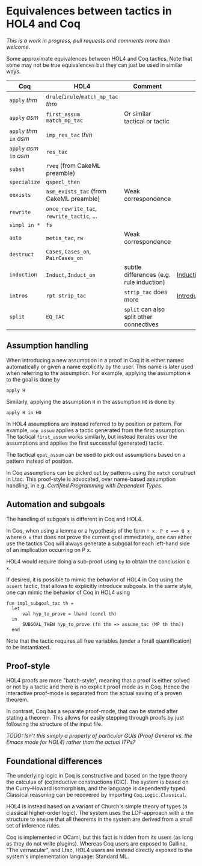 # Equivalences between tactics in HOL4 and Coq

_This is a work in progress, pull requests and comments more than welcome._

Some approximate equivalences between HOL4 and Coq tactics.
Note that some may not be true equivalences but they can just be used in similar ways.

| Coq                      | HOL4                                      | Comment                                  | Link                                        |
|--------------------------|-------------------------------------------|------------------------------------------|---------------------------------------------|
| `apply` _thm_            | `drule`/`irule`/`match_mp_tac` _thm_      |                                          |                                             |
| `apply` _asm_            | `first_assum match_mp_tac`                | Or similar tactical or tactic            |                                             |
| `apply` _thm_ `in` _asm_ | `imp_res_tac` _thm_                       |                                          |                                             |
| `apply` _asm_ `in` _asm_ | `res_tac`                                 |                                          |                                             |
| `subst`                  | `rveq` (from CakeML preamble)             |                                          |                                             |
| `specialize`             | `qspecl_then`                             |                                          |                                             |
| `eexists`                | `asm_exists_tac` (from CakeML preamble)   | Weak correspondence                      |                                             |
| `rewrite`                | `once_rewrite_tac`, `rewrite_tactic`, ... |                                          |                                             |
| `simpl in *`             | `fs`                                      |                                          |                                             |
| `auto`                   | `metis_tac`, `rw`                         | Weak correspondence                      |                                             |
| `destruct`               | `Cases`, `Cases_on`, `PairCases_on`       |                                          |                                             |
| `induction`              | `Induct`, `Induct_on`                     | subtle differences (e.g. rule induction) |[InductionTactics](InductionTactics.md)      |
| `intros`                 | `rpt strip_tac`                           | `strip_tac` does more                    |[IntroductionTactics](IntroductionTactics.md)|
| `split`                  | `EQ_TAC`                                  | `split` can also split other connectives |                                             |

## Assumption handling

When introducing a new assumption in a proof in Coq it is either named automatically or
given a name explicitly by the user. This name is later used when referring to the assumption.
For example, applying the assumption `H` to the goal is done by

    apply H

Similarly, applying the assumption `H` in the assumption `H0` is done by

    apply H in H0

In HOL4 assumptions are instead referred to by position or pattern. For example, `pop_assum`
applies a tactic generated from the first assumption. The tactical `first_assum` works similarly,
but instead iterates over the assumptions and applies the first successful (generated) tactic.

The tactical `qpat_assum` can be used to pick out assumptions based on a pattern instead of position.

In Coq assumptions can be picked out by patterns using the `match` construct in Ltac. This proof-style
is advocated, over name-based assumption handling, in e.g. _Certified Programming with Dependent Types_.

## Automation and subgoals

The handling of subgoals is different in Coq and HOL4.

In Coq, when using a lemma or a hypothesis of the form `! x. P x ==> Q x` where `Q x` that does not prove the current goal immediately, one can either use the tactics
Coq will always generate a subgoal for each left-hand side of an implication occurring on P x.

HOL4 would require doing a sub-proof using `by` to obtain the conclusion `Q x`.

If desired, it is possible to mimic the behavior of HOL4 in Coq using the `assert` tactic, that allows to explicitly introduce subgoals.
In the same style, one can mimic the behavior of Coq in HOL4 using

```
fun impl_subgoal_tac th =
  let
      val hyp_to_prove = lhand (concl th)
  in
      SUBGOAL_THEN hyp_to_prove (fn thm => assume_tac (MP th thm))
  end
```

Note that the tactic requires all free variables (under a forall quantification) to be instantiated.

## Proof-style

HOL4 proofs are more "batch-style", meaning that a proof is either solved or not by a tactic and there is no explicit proof mode as in Coq.
Hence the interactive proof-mode is separated from the actual saving of a proven theorem.

In contrast, Coq has a separate proof-mode, that can be started after stating a theorem.
This allows for easily stepping through proofs by just following the structure of the input file.

_TODO: Isn't this simply a property of particular GUIs (Proof General vs. the Emacs mode for HOL4) rather than the actual ITPs?_

## Foundational differences

The underlying logic in Coq is constructive and based on the type theory the calculus of (co)inductive
constructions (CIC). The system is based on the Curry–Howard isomorphism, and the language is dependently typed.
Classical reasoning can be recovered by importing `Coq.Logic.Classical`.

HOL4 is instead based on a variant of Church's simple theory of types (a classical higher-order logic).
The system uses the LCF-approach with a `thm` structure to ensure that all theorems in the system are
derived from a small set of inference rules.

Coq is implemented in OCaml, but this fact is hidden from its users (as long as they do not write plugins).
Whereas Coq users are exposed to Gallina, "The vernacular", and Ltac, HOL4 users are instead directly
exposed to the system's implementation language: Standard ML.
